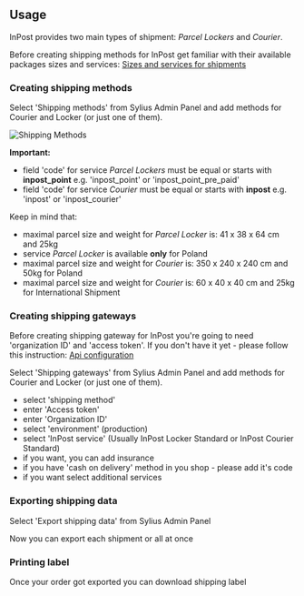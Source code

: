 ## Usage

InPost provides two main types of shipment: 
*Parcel Lockers*
and 
*Courier*.

Before creating shipping methods for InPost get familiar with their available packages sizes and services:
[Sizes and services for shipments](https://docs.inpost24.com/display/PL/%5B1.9.1%5D+Sizes+and+services+for+shipments)

### Creating shipping methods

Select 'Shipping methods' from Sylius Admin Panel and add methods for Courier and Locker (or just one of them).

![Shipping Methods](ShippingMethods.jpg)

**Important:**
- field 'code' for service *Parcel Lockers* must be equal or starts with **inpost_point** e.g. 'inpost_point' or 'inpost_point_pre_paid'
- field 'code' for service *Courier* must be equal or starts with **inpost** e.g. 'inpost' or 'inpost_courier'

Keep in mind that:
- maximal parcel size and weight for *Parcel Locker* is: 41 x 38 x 64 cm and 25kg
- service *Parcel Locker* is available **only** for Poland
- maximal parcel size and weight for *Courier* is: 350 x 240 x 240 cm and 50kg for Poland
- maximal parcel size and weight for *Courier* is: 60 x 40 x 40 cm and 25kg for International Shipment

### Creating shipping gateways

Before creating shipping gateway for InPost you're going to need 'organization ID' and 'access token'. If you don't have it yet - please follow this instruction:
[Api configuration](https://inpost.pl/sites/default/files/pdf/instrukcja-konfiguracji-api-shipx.pdf)

Select 'Shipping gateways' from Sylius Admin Panel and add methods for Courier and Locker (or just one of them).
- select 'shipping method'
- enter 'Access token'
- enter 'Organization ID'
- select 'environment' (production)
- select 'InPost service' (Usually InPost Locker Standard or InPost Courier Standard)
- if you want, you can add insurance
- if you have 'cash on delivery' method in you shop - please add it's code
- if you want select additional services

### Exporting shipping data

Select 'Export shipping data' from Sylius Admin Panel

Now you can export each shipment or all at once

### Printing label

Once your order got exported you can download shipping label
